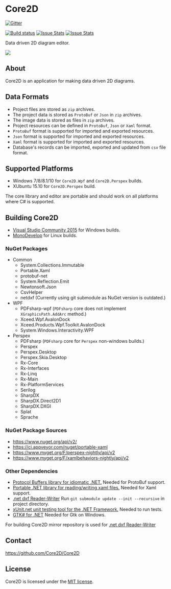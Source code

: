 # Core2D

[![Gitter](https://badges.gitter.im/Join%20Chat.svg)](https://gitter.im/Core2D/Core2D?utm_source=badge&utm_medium=badge&utm_campaign=pr-badge)

[![Build status](https://ci.appveyor.com/api/projects/status/7k1e0voeit7od9bw/branch/master?svg=true)](https://ci.appveyor.com/project/wieslawsoltes/core2d/branch/master) [![Issue Stats](http://www.issuestats.com/github/Core2D/Core2D/badge/issue?style=flat)](http://www.issuestats.com/github/Core2D/Core2D) [![Issue Stats](http://www.issuestats.com/github/Core2D/Core2D/badge/pr?style=flat)](http://www.issuestats.com/github/Core2D/Core2D)

Data driven 2D diagram editor.

<a href='https://www.youtube.com/watch?v=P7G0kmX7EcU' target='_blank'>![](https://i.ytimg.com/vi/P7G0kmX7EcU/hqdefault.jpg)<a/>

## About

Core2D is an application for making data driven 2D diagrams.

## Data Formats

* Project files are stored as `zip` archives.
* The project data is stored as `ProtoBuf` or `Json` in `zip` archives.
* The image data is stored  as files in `zip` archives.
* Project resources can be defined in `ProtoBuf`, `Json` or `Xaml` format.
* `ProtoBuf` format is supported for imported and exported resources. 
* `Json` format is supported for imported and exported resources. 
* `Xaml` format is supported for imported and exported resources. 
* Database's records can be imported, exported and updated from `csv` file format.

## Supported Platforms

* Windows 7/8/8.1/10 for `Core2D.Wpf` and `Core2D.Perspex` builds.
* XUbuntu 15.10 for `Core2D.Perspex` build.

The core library and editor are portable and should work on all platforms where C# is supported.

## Building Core2D

* [Visual Studio Community 2015](https://www.visualstudio.com/en-us/products/visual-studio-community-vs.aspx) for Windows builds.
* [MonoDevelop](http://www.monodevelop.com/) for Linux builds.

### NuGet Packages

* Common
  * System.Collections.Immutable
  * Portable.Xaml
  * protobuf-net
  * System.Reflection.Emit
  * Newtonsoft.Json
  * CsvHelper
  * netdxf (Currently using git submodule as NuGet version is outdated.)
* WPF
  * PDFsharp-wpf (`PDFsharp` core does not implement `XGraphicsPath.AddArc` method.)
  * Xceed.Wpf.AvalonDock
  * Xceed.Products.Wpf.Toolkit.AvalonDock
  * System.Windows.Interactivity.WPF
* Perspex
  * PDFsharp (`PDFsharp` core for `Perspex` non-windows builds.)
  * Perspex
  * Perspex.Desktop
  * Perspex.Skia.Desktop
  * Rx-Core
  * Rx-Interfaces
  * Rx-Linq
  * Rx-Main
  * Rx-PlatformServices
  * Serilog
  * SharpDX
  * SharpDX.Direct2D1
  * SharpDX.DXGI
  * Splat
  * Sprache

### NuGet Package Sources

* https://www.nuget.org/api/v2/
* https://ci.appveyor.com/nuget/portable-xaml
* https://www.myget.org/F/perspex-nightly/api/v2
* https://www.myget.org/F/xamlbehaviors-nightly/api/v2

### Other Dependencies

* [Protocol Buffers library for idiomatic .NET.](https://github.com/mgravell/protobuf-net) Needed for ProtoBuf support.
* [Portable .NET library for reading/writing xaml files.](https://github.com/cwensley/Portable.Xaml) Needed for Xaml support.
* [.net dxf Reader-Writer](http://netdxf.codeplex.com/) Run `git submodule update --init --recursive` in project directory.
* [xUnit.net unit testing tool for the .NET Framework.](https://github.com/xunit/xunit) Needed to run tests.
* [GTK# for .NET](http://www.mono-project.com/download/#download-win) Needed for Gtk on Windows.

For building Core2D mirror repository is used for [.net dxf Reader-Writer](https://github.com/Core2D/netdxf)

## Contact

https://github.com/Core2D/Core2D

## License

Core2D is licensed under the [MIT license](LICENSE.TXT).
